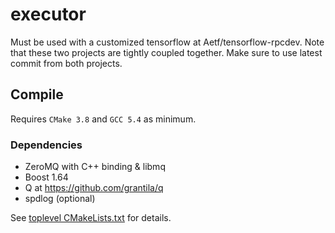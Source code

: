 # executor

Must be used with a customized tensorflow at Aetf/tensorflow-rpcdev. Note that these two projects are tightly coupled together. Make sure to use latest commit from both projects.

## Compile
Requires `CMake 3.8` and `GCC 5.4` as minimum.

### Dependencies
- ZeroMQ with C++ binding & libmq
- Boost 1.64
- Q at https://github.com/grantila/q
- spdlog (optional)

See [toplevel CMakeLists.txt](CMakeLists.txt) for details.
